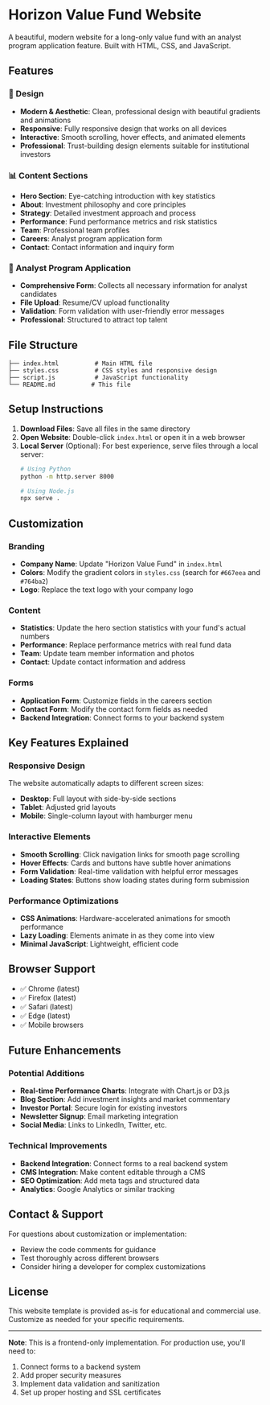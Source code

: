# Horizon Value Fund Website

A beautiful, modern website for a long-only value fund with an analyst program application feature. Built with HTML, CSS, and JavaScript.

## Features

### 🎨 Design
- **Modern & Aesthetic**: Clean, professional design with beautiful gradients and animations
- **Responsive**: Fully responsive design that works on all devices
- **Interactive**: Smooth scrolling, hover effects, and animated elements
- **Professional**: Trust-building design elements suitable for institutional investors

### 📊 Content Sections
- **Hero Section**: Eye-catching introduction with key statistics
- **About**: Investment philosophy and core principles
- **Strategy**: Detailed investment approach and process
- **Performance**: Fund performance metrics and risk statistics
- **Team**: Professional team profiles
- **Careers**: Analyst program application form
- **Contact**: Contact information and inquiry form

### 💼 Analyst Program Application
- **Comprehensive Form**: Collects all necessary information for analyst candidates
- **File Upload**: Resume/CV upload functionality
- **Validation**: Form validation with user-friendly error messages
- **Professional**: Structured to attract top talent

## File Structure

```
├── index.html          # Main HTML file
├── styles.css          # CSS styles and responsive design
├── script.js           # JavaScript functionality
└── README.md          # This file
```

## Setup Instructions

1. **Download Files**: Save all files in the same directory
2. **Open Website**: Double-click `index.html` or open it in a web browser
3. **Local Server** (Optional): For best experience, serve files through a local server:
   ```bash
   # Using Python
   python -m http.server 8000
   
   # Using Node.js
   npx serve .
   ```

## Customization

### Branding
- **Company Name**: Update "Horizon Value Fund" in `index.html`
- **Colors**: Modify the gradient colors in `styles.css` (search for `#667eea` and `#764ba2`)
- **Logo**: Replace the text logo with your company logo

### Content
- **Statistics**: Update the hero section statistics with your fund's actual numbers
- **Performance**: Replace performance metrics with real fund data
- **Team**: Update team member information and photos
- **Contact**: Update contact information and address

### Forms
- **Application Form**: Customize fields in the careers section
- **Contact Form**: Modify the contact form fields as needed
- **Backend Integration**: Connect forms to your backend system

## Key Features Explained

### Responsive Design
The website automatically adapts to different screen sizes:
- **Desktop**: Full layout with side-by-side sections
- **Tablet**: Adjusted grid layouts
- **Mobile**: Single-column layout with hamburger menu

### Interactive Elements
- **Smooth Scrolling**: Click navigation links for smooth page scrolling
- **Hover Effects**: Cards and buttons have subtle hover animations
- **Form Validation**: Real-time validation with helpful error messages
- **Loading States**: Buttons show loading states during form submission

### Performance Optimizations
- **CSS Animations**: Hardware-accelerated animations for smooth performance
- **Lazy Loading**: Elements animate in as they come into view
- **Minimal JavaScript**: Lightweight, efficient code

## Browser Support

- ✅ Chrome (latest)
- ✅ Firefox (latest)
- ✅ Safari (latest)
- ✅ Edge (latest)
- ✅ Mobile browsers

## Future Enhancements

### Potential Additions
- **Real-time Performance Charts**: Integrate with Chart.js or D3.js
- **Blog Section**: Add investment insights and market commentary
- **Investor Portal**: Secure login for existing investors
- **Newsletter Signup**: Email marketing integration
- **Social Media**: Links to LinkedIn, Twitter, etc.

### Technical Improvements
- **Backend Integration**: Connect forms to a real backend system
- **CMS Integration**: Make content editable through a CMS
- **SEO Optimization**: Add meta tags and structured data
- **Analytics**: Google Analytics or similar tracking

## Contact & Support

For questions about customization or implementation:
- Review the code comments for guidance
- Test thoroughly across different browsers
- Consider hiring a developer for complex customizations

## License

This website template is provided as-is for educational and commercial use. Customize as needed for your specific requirements.

---

**Note**: This is a frontend-only implementation. For production use, you'll need to:
1. Connect forms to a backend system
2. Add proper security measures
3. Implement data validation and sanitization
4. Set up proper hosting and SSL certificates 